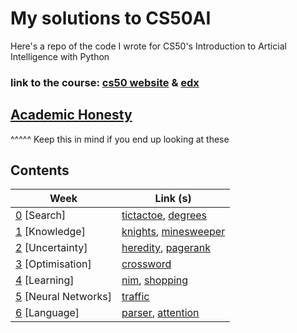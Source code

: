 # My solutions to CS50AI
Here's a repo of the code I wrote for CS50's Introduction to Articial Intelligence with Python
### link to the course: [cs50 website](https://cs50.harvard.edu/ai/2024/) & [edx](https://learning.edx.org/course/course-v1:HarvardX+CS50AI+1T2020/home)
## [Academic Honesty](https://cs50.harvard.edu/ai/2024/honesty/)
^^^^^ Keep this in mind if you end up looking at these
## Contents
| Week | Link (s) |
| ----------- | ----------- |
| [0](https://cs50.harvard.edu/ai/2024/projects/0/) [Search] | [tictactoe](week0/tictactoe), [degrees](week0/degrees) |
| [1](https://cs50.harvard.edu/ai/2024/projects/1/) [Knowledge] | [knights](week1/knights), [minesweeper](week1/minesweeper) |
| [2](https://cs50.harvard.edu/ai/2024/projects/2/) [Uncertainty] | [heredity](week2/heredity), [pagerank](week2/pagerank) |
| [3](https://cs50.harvard.edu/ai/2024/projects/3/) [Optimisation] | [crossword](week3/crossword) |
| [4](https://cs50.harvard.edu/ai/2024/projects/4/) [Learning] | [nim](/week4/nim), [shopping](/week4/shopping) |
| [5](https://cs50.harvard.edu/ai/2024/projects/5/) [Neural Networks] | [traffic](/week5/traffic) |
| [6](https://cs50.harvard.edu/ai/2024/projects/6/) [Language] | [parser](/week6/parser), [attention](/week6/attention) |
